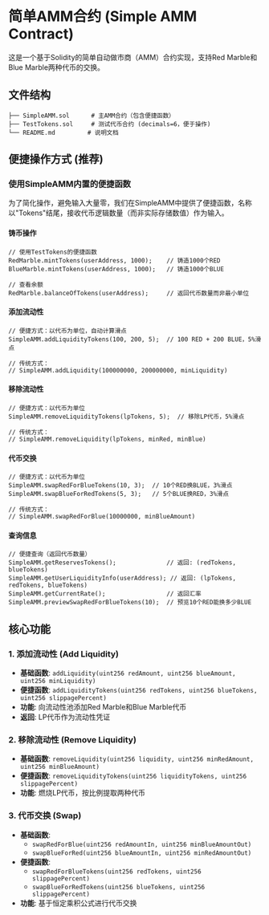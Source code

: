 # 简单AMM合约 (Simple AMM Contract)

这是一个基于Solidity的简单自动做市商（AMM）合约实现，支持Red Marble和Blue Marble两种代币的交换。

## 文件结构

```
├── SimpleAMM.sol      # 主AMM合约（包含便捷函数）
├── TestTokens.sol     # 测试代币合约 (decimals=6，便于操作)
└── README.md         # 说明文档
```

## 便捷操作方式 (推荐)

### 使用SimpleAMM内置的便捷函数
为了简化操作，避免输入大量零，我们在SimpleAMM中提供了便捷函数，名称以"Tokens"结尾，接收代币逻辑数量（而非实际存储数值）作为输入。

#### **铸币操作**
```solidity
// 使用TestTokens的便捷函数
RedMarble.mintTokens(userAddress, 1000);    // 铸造1000个RED
BlueMarble.mintTokens(userAddress, 1000);   // 铸造1000个BLUE

// 查看余额
RedMarble.balanceOfTokens(userAddress);     // 返回代币数量而非最小单位
```

#### **添加流动性**
```solidity
// 便捷方式：以代币为单位，自动计算滑点
SimpleAMM.addLiquidityTokens(100, 200, 5);  // 100 RED + 200 BLUE，5%滑点

// 传统方式：
// SimpleAMM.addLiquidity(100000000, 200000000, minLiquidity)
```

#### **移除流动性**
```solidity
// 便捷方式：以代币为单位
SimpleAMM.removeLiquidityTokens(lpTokens, 5);  // 移除LP代币，5%滑点

// 传统方式：
// SimpleAMM.removeLiquidity(lpTokens, minRed, minBlue)
```

#### **代币交换**
```solidity
// 便捷方式：以代币为单位
SimpleAMM.swapRedForBlueTokens(10, 3);  // 10个RED换BLUE，3%滑点
SimpleAMM.swapBlueForRedTokens(5, 3);   // 5个BLUE换RED，3%滑点

// 传统方式：
// SimpleAMM.swapRedForBlue(10000000, minBlueAmount)
```

#### **查询信息**
```solidity
// 便捷查询（返回代币数量）
SimpleAMM.getReservesTokens();              // 返回: (redTokens, blueTokens)
SimpleAMM.getUserLiquidityInfo(userAddress); // 返回: (lpTokens, redTokens, blueTokens)
SimpleAMM.getCurrentRate();                 // 返回汇率
SimpleAMM.previewSwapRedForBlueTokens(10);  // 预览10个RED能换多少BLUE
```

## 核心功能

### 1. 添加流动性 (Add Liquidity)
- **基础函数**: `addLiquidity(uint256 redAmount, uint256 blueAmount, uint256 minLiquidity)`
- **便捷函数**: `addLiquidityTokens(uint256 redTokens, uint256 blueTokens, uint256 slippagePercent)`
- **功能**: 向流动性池添加Red Marble和Blue Marble代币
- **返回**: LP代币作为流动性凭证

### 2. 移除流动性 (Remove Liquidity)
- **基础函数**: `removeLiquidity(uint256 liquidity, uint256 minRedAmount, uint256 minBlueAmount)`
- **便捷函数**: `removeLiquidityTokens(uint256 liquidityTokens, uint256 slippagePercent)`
- **功能**: 燃烧LP代币，按比例提取两种代币

### 3. 代币交换 (Swap)
- **基础函数**: 
  - `swapRedForBlue(uint256 redAmountIn, uint256 minBlueAmountOut)`
  - `swapBlueForRed(uint256 blueAmountIn, uint256 minRedAmountOut)`
- **便捷函数**:
  - `swapRedForBlueTokens(uint256 redTokens, uint256 slippagePercent)`
  - `swapBlueForRedTokens(uint256 blueTokens, uint256 slippagePercent)`
- **功能**: 基于恒定乘积公式进行代币交换